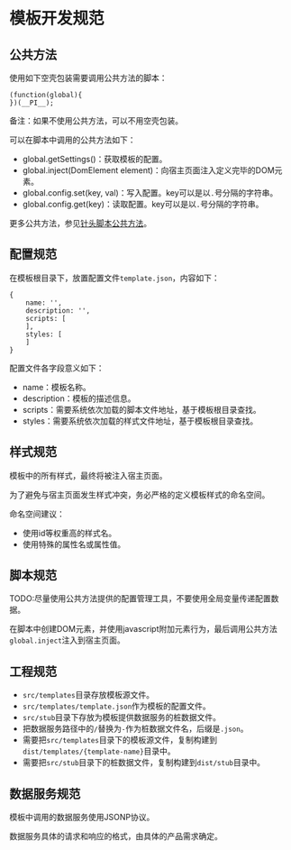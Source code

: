 # 模板开发规范 #

## 公共方法 ##

使用如下空壳包装需要调用公共方法的脚本：

	(function(global){
	})(__PI__);

备注：如果不使用公共方法，可以不用空壳包装。

可以在脚本中调用的公共方法如下：

- global.getSettings()：获取模板的配置。
- global.inject(DomElement element)：向宿主页面注入定义完毕的DOM元素。
- global.config.set(key, val)：写入配置。key可以是以`.`号分隔的字符串。
- global.config.get(key)：读取配置。key可以是以`.`号分隔的字符串。

更多公共方法，参见[针头脚本公共方法](./advanced.md)。

## 配置规范 ##

在模板根目录下，放置配置文件`template.json`，内容如下：

	{
        name: '',
        description: '',
        scripts: [
        ],
        styles: [
        ]
    }

配置文件各字段意义如下：

- name：模板名称。
- description：模板的描述信息。
- scripts：需要系统依次加载的脚本文件地址，基于模板根目录查找。
- styles：需要系统依次加载的样式文件地址，基于模板根目录查找。

## 样式规范 ##

模板中的所有样式，最终将被注入宿主页面。

为了避免与宿主页面发生样式冲突，务必严格的定义模板样式的命名空间。

命名空间建议：

- 使用id等权重高的样式名。
- 使用特殊的属性名或属性值。

## 脚本规范 ##

TODO:尽量使用公共方法提供的配置管理工具，不要使用全局变量传递配置数据。

在脚本中创建DOM元素，并使用javascript附加元素行为，最后调用公共方法`global.inject`注入到宿主页面。

## 工程规范 ##

- `src/templates`目录存放模板源文件。
- `src/templates/template.json`作为模板的配置文件。
- `src/stub`目录下存放为模板提供数据服务的桩数据文件。
- 把数据服务路径中的`/`替换为`-`作为桩数据文件名，后缀是`.json`。
- 需要把`src/templates`目录下的模板源文件，复制构建到`dist/templates/{template-name}`目录中。
- 需要把`src/stub`目录下的桩数据文件，复制构建到`dist/stub`目录中。

## 数据服务规范 ##

模板中调用的数据服务使用JSONP协议。

数据服务具体的请求和响应的格式，由具体的产品需求确定。